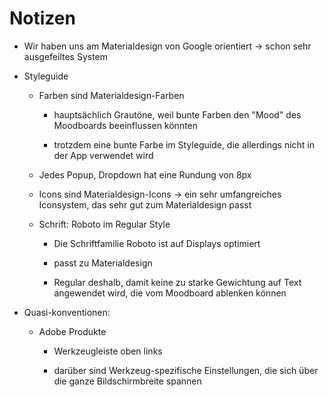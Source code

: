 # Notizen

- Wir haben uns am Materialdesign von Google orientiert -> schon sehr ausgefeiltes System

- Styleguide
  
  - Farben sind Materialdesign-Farben
    
    - hauptsächlich Grautöne, weil bunte Farben den "Mood" des Moodboards beeinflussen könnten
    
    - trotzdem eine bunte Farbe im Styleguide, die allerdings nicht in der App verwendet wird
  
  - Jedes Popup, Dropdown hat eine Rundung von 8px
  
  - Icons sind Materialdesign-Icons -> ein sehr umfangreiches Iconsystem, das sehr gut zum Materialdesign passt
  
  - Schrift: Roboto im Regular Style
    
    - Die Schriftfamilie Roboto ist auf Displays optimiert
    
    - passt zu Materialdesign
    
    - Regular deshalb, damit keine zu starke Gewichtung auf Text angewendet wird, die vom Moodboard ablenken können

- Quasi-konventionen:
  
  - Adobe Produkte
    
    - Werkzeugleiste oben links
    
    - darüber sind Werkzeug-spezifische Einstellungen, die sich über die ganze Bildschirmbreite spannen
